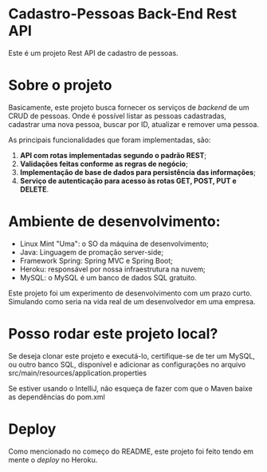 # Cadastro-Pessoas Back-End Rest API

Este é um projeto Rest API de cadastro de pessoas.

# Sobre o projeto

Basicamente, este projeto busca fornecer os serviços de *backend* de um CRUD de pessoas. Onde é possível listar as pessoas cadastradas, cadastrar uma nova pessoa, buscar por ID, atualizar e remover uma pessoa.

As principais funcionalidades que foram implementadas, são:

1. **API com rotas implementadas segundo o padrão REST**;
2. **Validações feitas conforme as regras de negócio**;
3. **Implementação de base de dados para persistência das informações**;
4. **Serviço de autenticação para acesso às rotas GET, POST, PUT e DELETE**.

# Ambiente de desenvolvimento:
- Linux Mint "Uma": o SO da máquina de desenvolvimento;
- Java: Linguagem de promação server-side;
- Framework Spring: Spring MVC e Spring Boot;
- Heroku: responsável por nossa infraestrutura na nuvem;
- MySQL: o MySQL é um banco de dados SQL gratuito.

Este projeto foi um experimento de desenvolvimento com um prazo curto. Simulando como seria na vida real de um desenvolvedor em uma empresa.

# Posso rodar este projeto local?

Se deseja clonar este projeto e executá-lo, certifique-se de ter um MySQL, ou outro banco SQL, disponível e adicionar as configurações no arquivo src/main/resources/application.properties

Se estiver usando o IntelliJ, não esqueça de fazer com que o Maven baixe as dependências do pom.xml

# Deploy

Como mencionado no começo do README, este projeto foi feito tendo em mente o *deploy* no Heroku.